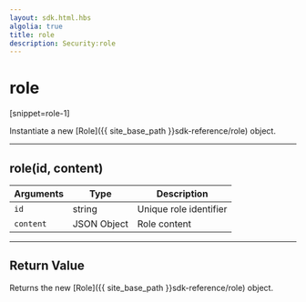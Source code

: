```yaml
---
layout: sdk.html.hbs
algolia: true
title: role
description: Security:role
---
```

  

# role
[snippet=role-1]

Instantiate a new [Role]({{ site_base_path }}sdk-reference/role) object.

---

## role(id, content)

| Arguments | Type | Description |
|---------------|---------|----------------------------------------|
| ``id`` | string | Unique role identifier |
| ``content`` | JSON Object | Role content |

---

## Return Value

Returns the new [Role]({{ site_base_path }}sdk-reference/role) object.
